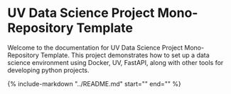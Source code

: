 # UV Data Science Project Mono-Repository Template

Welcome to the documentation for UV Data Science Project Mono-Repository Template. This project demonstrates how to set up a data science environment using Docker, UV, FastAPI, along with other tools for developing python projects.

<!-- Include the content of README.md -->
{%
    include-markdown "../README.md"
    start="<!--intro-start-->"
    end="<!--intro-end-->"
%}
